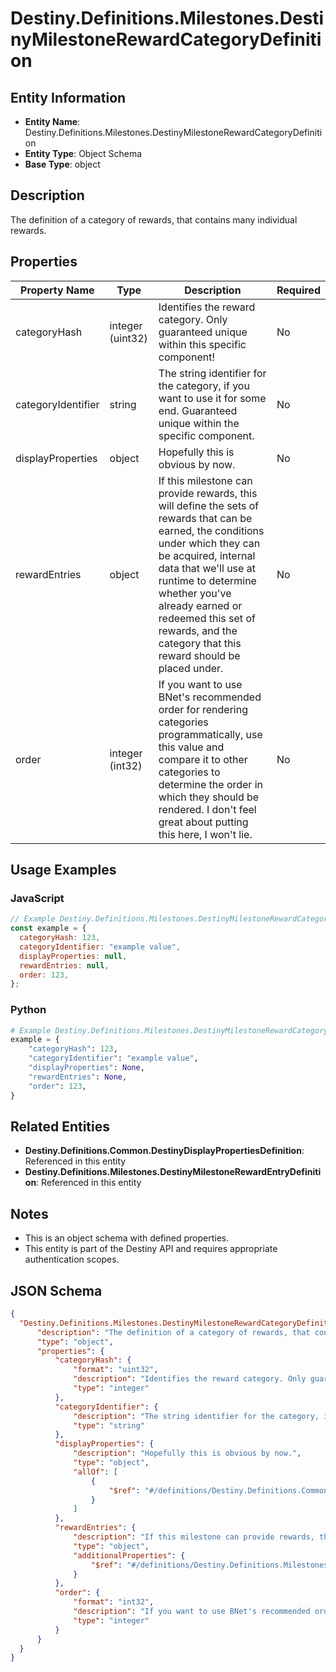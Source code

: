 # Destiny.Definitions.Milestones.DestinyMilestoneRewardCategoryDefinition

## Entity Information
- **Entity Name**: Destiny.Definitions.Milestones.DestinyMilestoneRewardCategoryDefinition
- **Entity Type**: Object Schema
- **Base Type**: object

## Description
The definition of a category of rewards, that contains many individual rewards.

## Properties

| Property Name | Type | Description | Required |
|---------------|------|-------------|----------|
| categoryHash | integer (uint32) | Identifies the reward category. Only guaranteed unique within this specific component! | No |
| categoryIdentifier | string | The string identifier for the category, if you want to use it for some end. Guaranteed unique within the specific component. | No |
| displayProperties | object | Hopefully this is obvious by now. | No |
| rewardEntries | object | If this milestone can provide rewards, this will define the sets of rewards that can be earned, the conditions under which they can be acquired, internal data that we'll use at runtime to determine whether you've already earned or redeemed this set of rewards, and the category that this reward should be placed under. | No |
| order | integer (int32) | If you want to use BNet's recommended order for rendering categories programmatically, use this value and compare it to other categories to determine the order in which they should be rendered. I don't feel great about putting this here, I won't lie. | No |

## Usage Examples

### JavaScript
```javascript
// Example Destiny.Definitions.Milestones.DestinyMilestoneRewardCategoryDefinition object
const example = {
  categoryHash: 123,
  categoryIdentifier: "example value",
  displayProperties: null,
  rewardEntries: null,
  order: 123,
};
```

### Python
```python
# Example Destiny.Definitions.Milestones.DestinyMilestoneRewardCategoryDefinition object
example = {
    "categoryHash": 123,
    "categoryIdentifier": "example value",
    "displayProperties": None,
    "rewardEntries": None,
    "order": 123,
}
```

## Related Entities
- **Destiny.Definitions.Common.DestinyDisplayPropertiesDefinition**: Referenced in this entity
- **Destiny.Definitions.Milestones.DestinyMilestoneRewardEntryDefinition**: Referenced in this entity

## Notes
- This is an object schema with defined properties.
- This entity is part of the Destiny API and requires appropriate authentication scopes.

## JSON Schema
```json
{
  "Destiny.Definitions.Milestones.DestinyMilestoneRewardCategoryDefinition":   {
      "description": "The definition of a category of rewards, that contains many individual rewards.",
      "type": "object",
      "properties": {
          "categoryHash": {
              "format": "uint32",
              "description": "Identifies the reward category. Only guaranteed unique within this specific component!",
              "type": "integer"
          },
          "categoryIdentifier": {
              "description": "The string identifier for the category, if you want to use it for some end. Guaranteed unique within the specific component.",
              "type": "string"
          },
          "displayProperties": {
              "description": "Hopefully this is obvious by now.",
              "type": "object",
              "allOf": [
                  {
                      "$ref": "#/definitions/Destiny.Definitions.Common.DestinyDisplayPropertiesDefinition"
                  }
              ]
          },
          "rewardEntries": {
              "description": "If this milestone can provide rewards, this will define the sets of rewards that can be earned, the conditions under which they can be acquired, internal data that we'll use at runtime to determine whether you've already earned or redeemed this set of rewards, and the category that this reward should be placed under.",
              "type": "object",
              "additionalProperties": {
                  "$ref": "#/definitions/Destiny.Definitions.Milestones.DestinyMilestoneRewardEntryDefinition"
              }
          },
          "order": {
              "format": "int32",
              "description": "If you want to use BNet's recommended order for rendering categories programmatically, use this value and compare it to other categories to determine the order in which they should be rendered. I don't feel great about putting this here, I won't lie.",
              "type": "integer"
          }
      }
  }
}
```
